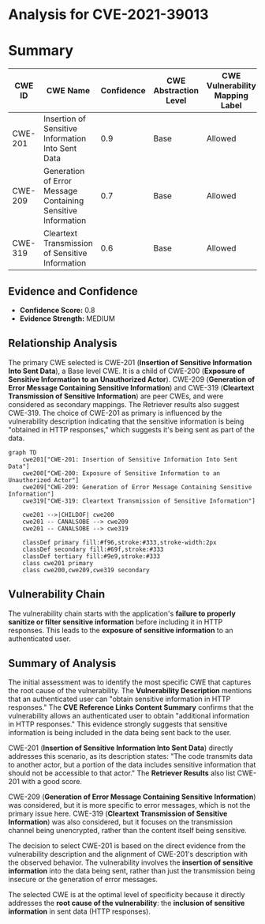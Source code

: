 # Analysis for CVE-2021-39013

# Summary
| CWE ID | CWE Name | Confidence | CWE Abstraction Level | CWE Vulnerability Mapping Label | CWE-Vulnerability Mapping Notes |
|---|---|---|---|---|---|
| CWE-201 | Insertion of Sensitive Information Into Sent Data | 0.9 | Base | Allowed | Primary CWE |
| CWE-209 | Generation of Error Message Containing Sensitive Information | 0.7 | Base | Allowed | Secondary Candidate |
| CWE-319 | Cleartext Transmission of Sensitive Information | 0.6 | Base | Allowed | Secondary Candidate |

## Evidence and Confidence

*   **Confidence Score:** 0.8
*   **Evidence Strength:** MEDIUM

## Relationship Analysis
The primary CWE selected is CWE-201 (**Insertion of Sensitive Information Into Sent Data**), a Base level CWE. It is a child of CWE-200 (**Exposure of Sensitive Information to an Unauthorized Actor**). CWE-209 (**Generation of Error Message Containing Sensitive Information**) and CWE-319 (**Cleartext Transmission of Sensitive Information**) are peer CWEs, and were considered as secondary mappings. The Retriever results also suggest CWE-319. The choice of CWE-201 as primary is influenced by the vulnerability description indicating that the sensitive information is being "obtained in HTTP responses," which suggests it's being sent as part of the data.

```mermaid
graph TD
    cwe201["CWE-201: Insertion of Sensitive Information Into Sent Data"]
    cwe200["CWE-200: Exposure of Sensitive Information to an Unauthorized Actor"]
    cwe209["CWE-209: Generation of Error Message Containing Sensitive Information"]
    cwe319["CWE-319: Cleartext Transmission of Sensitive Information"]

    cwe201 -->|CHILDOF| cwe200
    cwe201 -- CANALSOBE --> cwe209
    cwe201 -- CANALSOBE --> cwe319
    
    classDef primary fill:#f96,stroke:#333,stroke-width:2px
    classDef secondary fill:#69f,stroke:#333
    classDef tertiary fill:#9e9,stroke:#333
    class cwe201 primary
    class cwe200,cwe209,cwe319 secondary
```

## Vulnerability Chain
The vulnerability chain starts with the application's **failure to properly sanitize or filter sensitive information** before including it in HTTP responses. This leads to the **exposure of sensitive information** to an authenticated user.

## Summary of Analysis
The initial assessment was to identify the most specific CWE that captures the root cause of the vulnerability. The **Vulnerability Description** mentions that an authenticated user can "obtain sensitive information in HTTP responses." The **CVE Reference Links Content Summary** confirms that the vulnerability allows an authenticated user to obtain "additional information in HTTP responses." This evidence strongly suggests that sensitive information is being included in the data being sent back to the user.

CWE-201 (**Insertion of Sensitive Information Into Sent Data**) directly addresses this scenario, as its description states: "The code transmits data to another actor, but a portion of the data includes sensitive information that should not be accessible to that actor." The **Retriever Results** also list CWE-201 with a good score.

CWE-209 (**Generation of Error Message Containing Sensitive Information**) was considered, but it is more specific to error messages, which is not the primary issue here.
CWE-319 (**Cleartext Transmission of Sensitive Information**) was also considered, but it focuses on the transmission channel being unencrypted, rather than the content itself being sensitive.

The decision to select CWE-201 is based on the direct evidence from the vulnerability description and the alignment of CWE-201's description with the observed behavior. The vulnerability involves the **insertion of sensitive information** into the data being sent, rather than just the transmission being insecure or the generation of error messages.

The selected CWE is at the optimal level of specificity because it directly addresses the **root cause of the vulnerability**: the **inclusion of sensitive information** in sent data (HTTP responses).